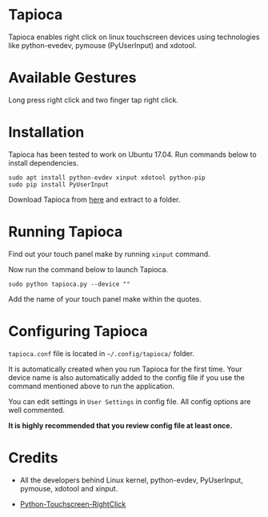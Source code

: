 # Tapioca

Tapioca enables right click on linux touchscreen devices using technologies like python-evedev, pymouse (PyUserInput) and xdotool.

# Available Gestures

Long press right click and two finger tap right click.

# Installation 

Tapioca has been tested to work on Ubuntu 17.04. Run commands below to install dependencies.

    sudo apt install python-evdev xinput xdotool python-pip 
    sudo pip install PyUserInput  

Download Tapioca from [here](https://github.com/nitg16/tapioca/archive/master.zip) and extract  to a folder.

# Running Tapioca 

Find out your touch panel make by running `xinput` command.

Now run the command below to launch Tapioca. 

    sudo python tapioca.py --device ""

Add the name of your touch panel make within the quotes.

# Configuring Tapioca 

`tapioca.conf` file is located in `~/.config/tapioca/` folder. 

It is automatically created when you run Tapioca for the first time. Your device name is also automatically added to the config file if you use the command mentioned above to run the application.

You can edit settings in `User Settings` in config file. All config options are well commented. 

**It is highly recommended that you review config file at least once.**

# Credits



  * All the developers behind Linux kernel, python-evdev, PyUserInput, pymouse, xdotool and xinput.

  * [Python-Touchscreen-RightClick](https://github.com/Zyell/Python-Touchscreen-RightClick)